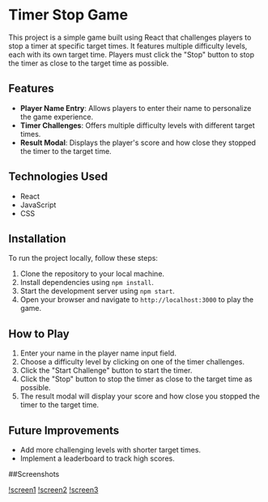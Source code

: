 # Timer Stop Game

This project is a simple game built using React that challenges players to stop a timer at specific target times. It features multiple difficulty levels, each with its own target time. Players must click the "Stop" button to stop the timer as close to the target time as possible.

## Features
- **Player Name Entry**: Allows players to enter their name to personalize the game experience.
- **Timer Challenges**: Offers multiple difficulty levels with different target times.
- **Result Modal**: Displays the player's score and how close they stopped the timer to the target time.

## Technologies Used
- React
- JavaScript
- CSS

## Installation
To run the project locally, follow these steps:
1. Clone the repository to your local machine.
2. Install dependencies using `npm install`.
3. Start the development server using `npm start`.
4. Open your browser and navigate to `http://localhost:3000` to play the game.

## How to Play
1. Enter your name in the player name input field.
2. Choose a difficulty level by clicking on one of the timer challenges.
3. Click the "Start Challenge" button to start the timer.
4. Click the "Stop" button to stop the timer as close to the target time as possible.
5. The result modal will display your score and how close you stopped the timer to the target time.

## Future Improvements
- Add more challenging levels with shorter target times.
- Implement a leaderboard to track high scores.


##Screenshots

[!screen1](https://github.com/Matilda-bit/stop-the-timer-game/blob/main/src/assets/Screenshot%202024-04-21%20at%2002.03.25.png?raw=true)
[!screen2](https://github.com/Matilda-bit/stop-the-timer-game/blob/main/src/assets/Screenshot%202024-04-21%20at%2002.02.59.png?raw=true)
[!screen3](https://github.com/Matilda-bit/stop-the-timer-game/blob/main/src/assets/Screenshot%202024-04-21%20at%2002.03.56.png?raw=true)
